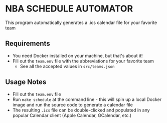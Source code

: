 # NBA SCHEDULE AUTOMATOR
 This program automatically generates a .ics calendar file for your favorite team

## Requirements

* You need Docker installed on your machine, but that's about it!
* Fill out the `team.env` file with the abbreviations for your favorite team
  * See all the accepted values in `src/teams.json`

## Usage Notes

* Fill out the `team.env` file 
* Run `make schedule` at the command line - this will spin up a local Docker image and run the source code to generate a calendar file
* The resulting `.ics` file can be double-clicked and populated in any popular Calendar client (Apple Calendar, GCalendar, etc.)

